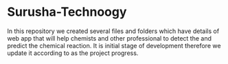 # Surusha-Technoogy
In this repository we created several files and folders which have details of web app that will help chemists and other professional to detect the and predict the chemical reaction. It is initial stage of development therefore we update it according to as the project progress.
